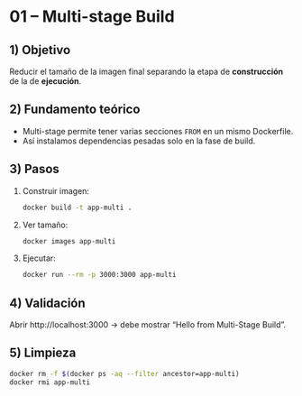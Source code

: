 # 01 – Multi-stage Build

## 1) Objetivo
Reducir el tamaño de la imagen final separando la etapa de **construcción** de la de **ejecución**.

## 2) Fundamento teórico
- Multi-stage permite tener varias secciones `FROM` en un mismo Dockerfile.
- Así instalamos dependencias pesadas solo en la fase de build.

## 3) Pasos
1. Construir imagen:  
   ```bash
   docker build -t app-multi .
   ```
2. Ver tamaño:  
   ```bash
   docker images app-multi
   ```
3. Ejecutar:  
   ```bash
   docker run --rm -p 3000:3000 app-multi
   ```

## 4) Validación
Abrir http://localhost:3000 → debe mostrar “Hello from Multi-Stage Build”.

## 5) Limpieza
```bash
docker rm -f $(docker ps -aq --filter ancestor=app-multi)
docker rmi app-multi
```
